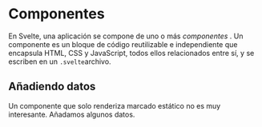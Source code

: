 # Componentes

En Svelte, una aplicación se compone de uno o más _componentes_ . Un componente es un bloque de código reutilizable e independiente que encapsula HTML, CSS y JavaScript, todos ellos relacionados entre sí, y se escriben en un `.svelte`archivo.

## Añadiendo datos

Un componente que solo renderiza marcado estático no es muy interesante. Añadamos algunos datos.

```svelte

```